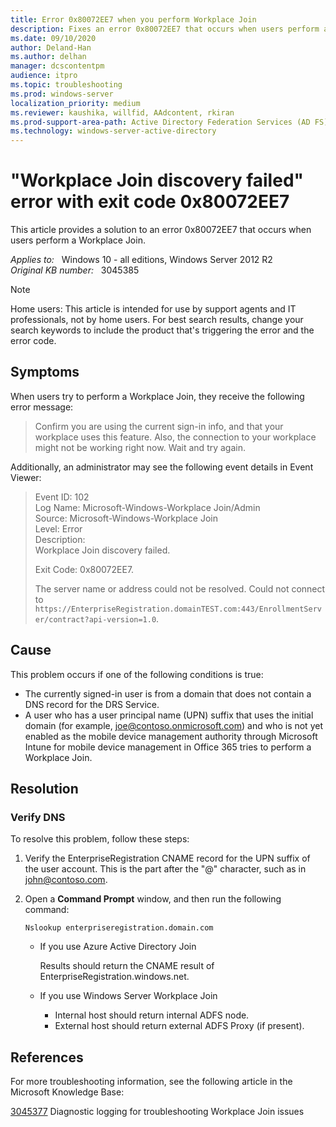 ```yaml
---
title: Error 0x80072EE7 when you perform Workplace Join
description: Fixes an error 0x80072EE7 that occurs when users perform a Workplace Join.
ms.date: 09/10/2020
author: Deland-Han
ms.author: delhan
manager: dcscontentpm
audience: itpro
ms.topic: troubleshooting
ms.prod: windows-server
localization_priority: medium
ms.reviewer: kaushika, willfid, AAdcontent, rkiran
ms.prod-support-area-path: Active Directory Federation Services (AD FS)
ms.technology: windows-server-active-directory
---
```

# "Workplace Join discovery failed" error with exit code 0x80072EE7

This article provides a solution to an error 0x80072EE7 that occurs when users perform a Workplace Join.

_Applies to:_ &nbsp; Windows 10 - all editions, Windows Server 2012 R2  
_Original KB number:_ &nbsp; 3045385

> [!NOTE]
> Home users: This article is intended for use by support agents and IT professionals, not by home users. For best search results, change your search keywords to include the product that's triggering the error and the error code.

## Symptoms

When users try to perform a Workplace Join, they receive the following error message:

> Confirm you are using the current sign-in info, and that your workplace uses this feature. Also, the connection to your workplace might not be working right now. Wait and try again.

Additionally, an administrator may see the following event details in Event Viewer:

> Event ID: 102  
Log Name: Microsoft-Windows-Workplace Join/Admin  
Source: Microsoft-Windows-Workplace Join  
Level: Error  
Description:  
Workplace Join discovery failed.
>
> Exit Code: 0x80072EE7.
>
> The server name or address could not be resolved. Could not connect to `https://EnterpriseRegistration.domainTEST.com:443/EnrollmentServer/contract?api-version=1.0`.

## Cause

This problem occurs if one of the following conditions is true:

- The currently signed-in user is from a domain that does not contain a DNS record for the DRS Service.
- A user who has a user principal name (UPN) suffix that uses the initial domain (for example, joe@contoso.onmicrosoft.com) and who is not yet enabled as the mobile device management authority through Microsoft Intune for mobile device management in Office 365 tries to perform a Workplace Join.

## Resolution

### Verify DNS

To resolve this problem, follow these steps:

1. Verify the EnterpriseRegistration CNAME record for the UPN suffix of the user account. This is the part after the "@" character, such as in john@contoso.com.
2. Open a **Command Prompt** window, and then run the following command:

    ```console
    Nslookup enterpriseregistration.domain.com 
    ```

    - If you use Azure Active Directory Join

      Results should return the CNAME result of EnterpriseRegistration.windows.net.

    - If you use Windows Server Workplace Join
      - Internal host should return internal ADFS node.
      - External host should return external ADFS Proxy (if present).

## References

For more troubleshooting information, see the following article in the Microsoft Knowledge Base:

[3045377](https://support.microsoft.com/help/3045377) Diagnostic logging for troubleshooting Workplace Join issues
